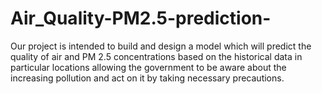 # Air_Quality-PM2.5-prediction-
Our project is intended to build and design a model which will predict the quality of air and PM 2.5 concentrations based on the historical data in particular locations allowing the government to be aware about the increasing pollution and act on it by taking necessary precautions.
